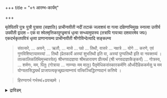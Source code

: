 +++
title = "०१ आरम्भ-कार्यम्"

+++

मृतेपितरि पुत्रः पुत्रौ पुत्रावा (सज्ञातिः) प्राचीनावीती नदीं तटाकं जलाशयं वा गत्वा दक्षिणाभिमुखः स्नात्वा उत्तीर्य उपवीती द्वादश – एकं वा श्वेतमृत्तिकापुण्ड्रमात्रं धृत्वा सन्ध्यामुपास्य (तत्रापि गायत्र्या दशवारमेव जपः) एकदर्भकृतपवित्रं धृत्वा प्राणानायम्य प्राचीनावीती श्रीगोविन्देत्यादि सङ्कल्प्य 

> संवत्सरे, ... अयने, ... ऋतौ, ... मासे ... पक्षे ... तिथौ, वासरे ... नक्षत्रे ... योगे ... करणे, एवं गुणविशिष्टायामस्यां ... तिथौ (प्रेतकार्ये अस्यां शुभतिथौ इति वा, अस्यां पुण्यतिथौ इति वा नवक्तव्यं । तात्कालिकतिथिमुच्चारयेत्) श्रीभगवदाज्ञया श्रीमन्नारायण प्रीत्यर्थं (श्री भगवदाज्ञाकैङ्कर्यं) ... गोत्रस्य, ... शर्मणः, मम, पितुः (गोत्राया ... नाम्न्याः मम मातुः) पैतृमेधिकसंस्कारकर्मणि और्ध्वंदैहिककर्मसु च मम योग्यतासिद्ध्यर्थं प्राजापत्यकृच्छ्रप्रत्याम्नायं यत्किञ्चिद्धिरण्यदानं करिष्ये । 

> हिरण्यगर्भ गर्भस्थं+प्रयच्छमे ।

<details><summary>द्राविडम्</summary>

## 3 தஹந தின க்ருத்யம்

ஆரம்ப கார்யம்

கர்த்தா ஜ்ஞாதிகளுடன் கூட நதி அல்லது குளம் முதலான இடத்திற்குச் சென்று தெற்கு முகமாக நீராடி, கரை ஏறி, 12 திருமணோ அல்லது ஒரு திருமணோ இட்டுக் கொண்டு (இது முதற்கொண்டு ப்ரபூத பலி ப்ரதான பர்யந்தம், ஸ்ரீ சூர்ணம் தரிக்கக் கூடாது) ஸந்த்யா காலமாகில் ஸந்த்யா வந்தனத்தை மட்டும் (10 காயத்ரி கொண்டதான ஜபம்) செய்ய வேண்டும். ஒரு தர்ப்பத்தினால் செய்யப்பட்ட பவித்ரத்தை தரித்து ப்ராணாயாமம்,

ஸங்கல்ப்பம் செய்து திதி சொல்லும் இடத்தில் 'புண்ய திதி" என்றோ “சுப திதி" என்றோ சொல்லாமல் அஸ்யாம் திதௌ (த்ருதீயாயாம் திதௌ) என்று சொல்லி, தன் தகப்பனாரின் பைத்ருமேதிக ஸம்ஸ்கார கர்மாவில் தனக்கு யோக்யதை ஏற்பட க்ருச்ரம் செய்து கொண்டு உபவீதமாக ஆசமனம் செய்து, ப்ராசீநாவீதமாதக் கலசத்தில் ஜலத்தை எடுத்துக் கொண்டு “சிகை” இருக்குமாகில் அதை அவிழ்த்து விட்டுக் கொண்டு மௌனியாக கிருஹத்தை அடைய வேண்டும்.

இதனிடையில் ஸ்த்ரீகளும் தங்கள் வழக்கமான காரியமான ப்ரேதத்தின் ஸ்னானத்திற்காக ஜலம் எடுத்து வருவார்கள். ஆஜ்யம்,
கோமயம் இவைகளைத் தொட்டு லிங்காதிகளைச் சுத்தம் செய்து ஸ்னானம் செய்விப்பார்கள்.

<details>

पूर्ववदुक्त्वा 

> यत्किञ्चिद्धिरण्यं श्रीवैष्णवाय सम्प्रददे । नमः, नमम अच्युतः प्रीयताम् ॥

उपवीती द्विराचम्य प्राचीनावीती शोधिते कलशे जलं गृहीत्वा यदि शिखी विस्रस्तकेशः एकवस्त्रधरः मौनीभूत्वा गृहमागच्छेत् । एतावतिकाल एवस्त्रियोऽपि नदीं तटाकं वा

गत्वा हरिद्राचूर्णसहितस्रानं कृत्वा (अविस्रस्तकेशाः) गृहमागच्छेयुः । घृतादिभिः लिंगादीनि विशोध्य पादादि मूर्धान्तं शवं स्रापयेयुः । पुरुषाः शवस्य श्वेतमृत्तिकापुण्ड्रमात्रं धारयेयुः । श्रीचूर्णपरिपालनानन्तरं श्रीचूर्णमपिधारयेयुः ।